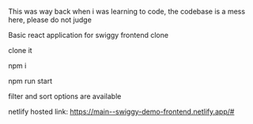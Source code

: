 This was way back when i was learning to code, the codebase is a mess here, please do not judge

Basic react application for swiggy frontend clone

clone it

npm i

npm run start

filter and sort options are available

netlify hosted link:
https://main--swiggy-demo-frontend.netlify.app/#
